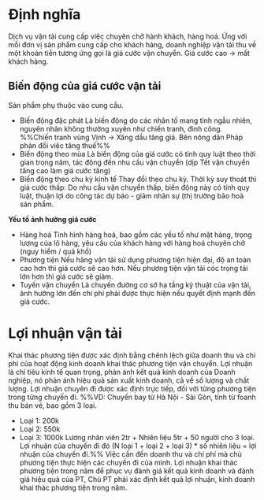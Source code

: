 # Định nghĩa
Dịch vụ vận tải cung cấp việc chuyên chở hành khách, hàng hoá. Ứng với mỗi đơn vị sản phẩm cung cấp cho khách hàng, doanh nghiệp vận tải thu về một khoản tiền tương ứng gọi là giá cước vận chuyển.
Giá cước cao -> mất khách hàng.
## Biến động của giá cước vận tải
Sản phẩm phụ thuộc vào cung cầu.
- Biến động đặc phát
Là biến động do các nhân tố mang tính ngẫu nhiên, nguyên nhân không thường xuyên như chiến tranh, đình công.
%%Chiến tranh vùng Vịnh -> Xăng dầu tăng giá. Bên nông dân Pháp phản đối việc tăng thuế%%
- Biến động theo mùa
Là biến động của giá cước có tính quy luật theo thời gian trong năm, tác động đến nhu cầu vận chuyển (dịp Tết vận chuyển tăng cao làm giá cước tăng)
- Biến động theo chu kỳ kinh tế
 Thay đổi theo chu kỳ. Thời kỳ suy thoát thì giá cước thấp: Do nhu cầu vận chuyển thấp, biến động này có tính quy luật, thuận lợi do công tác dự báo - giảm nhân sự (thị trường bão hoà sản phẩm.
 
**Yếu tố ảnh hưởng giá cước**
 - Hàng hoá 
Tình hình hàng hoá, bao gồm các yếu tố như mặt hàng, trọng lượng của lô hàng, yêu cầu của khách hàng với hàng hoá chuyên chở (nguy hiểm / quá khổ)
 - Phương tiện
Nếu hãng vận tải sử dụng phương tiện hiện đại, độ an toàn cao hơn thì giá cước sẽ cao hơn. Nếu phương tiện vận tải cóc trọng tải lớn hơn thì giá cước sẽ giảm.
- Tuyến vận chuyển
Là chuyến đường cơ sở hạ tầng kỹ thuật của vận tải, ảnh hưởng lớn đến chi phí phải được thực hiện nếu quyết định mạnh đến giá cước.
# Lợi nhuận vận tải
Khai thác phương tiện được xác định bằng chênh lệch giữa doanh thu và chi phí của hoạt động kinh doanh khai thác phương tiện vận chuyển. 
Lợi nhuận là chỉ tiêu kinh tế quan trọng, phản ánh kết quả kinh doanh của Doanh nghiệp, nó phản ánh hiệu quả sản xuất kinh doanh, cả về số lượng và chất lượng. 
Lợi nhuận chuyên đi được xác định trực tiếp, đối với từng phương tiện trong từng chuyến đi.
%%VD: Chuyến bay từ Hà Nội - Sài Gòn, tính từ foanh thu bán vé, bao gồm 3 loại. 
- Loại 1: 200k
- Loại 2: 550k
- Loại 3: 1000k 
  Lương nhân viên 2tr + Nhiên liệu 5tr + 50 người cho 3 loại.
Lợi nhuận của chuyến đi đó (N loại 1 + loại 2 + loại 3) * số nhiên liệu =  lợi nhuận của chuyến đi.%%
	Việc cần đến doanh thu và chi phí mà chủ phương tiện thực hiện các chuyến đi của mình.
	Lợi nhuận khai thác phương tiện trong năm để phục vụ đánh giá kết quả kinh doanh và đánh giá hiệu quả của PT, Chủ PT phải xác định kết quả lợi nhuận, kinh doanh khai thác phương tiện trong năm.